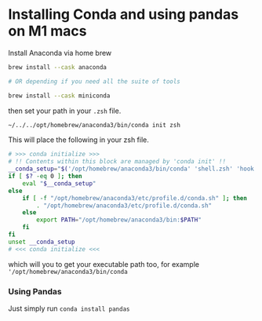 # Installing Conda and using pandas on M1 macs

Install Anaconda via home brew

```zsh
brew install --cask anaconda

# OR depending if you need all the suite of tools

brew install --cask miniconda
```

then set your path in your `.zsh` file.

```zsh
~/../../opt/homebrew/anaconda3/bin/conda init zsh
```
This will place the following in your zsh file.

```zsh
# >>> conda initialize >>>
# !! Contents within this block are managed by 'conda init' !!
__conda_setup="$('/opt/homebrew/anaconda3/bin/conda' 'shell.zsh' 'hook' 2> /dev/null)"
if [ $? -eq 0 ]; then
    eval "$__conda_setup"
else
    if [ -f "/opt/homebrew/anaconda3/etc/profile.d/conda.sh" ]; then
        . "/opt/homebrew/anaconda3/etc/profile.d/conda.sh"
    else
        export PATH="/opt/homebrew/anaconda3/bin:$PATH"
    fi
fi
unset __conda_setup
# <<< conda initialize <<<
``` 

which will you to get your executable path too, for example `'/opt/homebrew/anaconda3/bin/conda`

### Using Pandas

Just simply run `conda install pandas`
